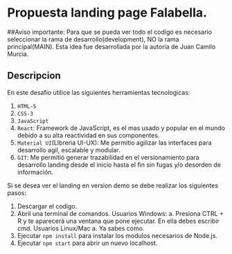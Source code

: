 # Propuesta landing page Falabella.

##Aviso importante:
Para que se pueda ver todo el codigo es necesario seleccionar la rama de desarrollo(development), NO la rama principal(MAIN). 
Esta idea fue desarrollada por la autoria de Juan Camilo Murcia. 

## Descripcion
En este desafio utilice las siguientes herramientas tecnologicas:

1. `HTML-5`
2. `CSS-3`
3. `JavaScript`
4. `React`: Framework de JavaScript, es el mas usado y popular en el mundo debido a su alta reactividad en sus componentes. 
5. `Material UI`(LIbreria UI-UX): Me permitio agilizar las interfaces para desarrollo agil, escalable y modular.
6. `GIT`: Me permitió generar trazabilidad en el versionamiento para desarrollo landing desde el inicio hasta el fin sin fugas y/o desorden de información.

Si se desea ver el landing en version demo se debe realizar los siguientes pasos: 
1. Descargar el codigo.
2. Abril una terminal de comandos.
Usuarios Windows: 
a. Presiona CTRL + R y te aparecerá una ventana que pone ejecutar. En ella debes escribir cmd.
Usuarios Linux/Mac
a. Ya sabes como.
2. Ejecutar `npm install` para instalar los modulos necesarios de Node.js.
3. Ejecutar `npm start` para abrir un nuevo localhost.
